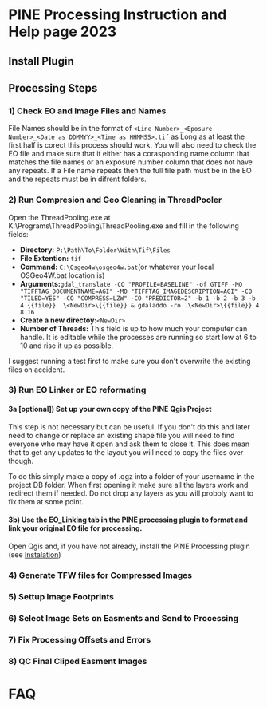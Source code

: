 # PINE Processing Instruction and Help page 2023

## Install Plugin

## Processing Steps

### 1) Check EO and Image Files and Names

File Names should be in the format of `<Line Number>_<Eposure Number>_<Date as DDMMYY>_<Time as HHMMSS>.tif` as Long as at least the first half is corect this process should work. You will also need to check the EO file and make sure that it either has a corasponding name column that matches the file names or an exposure number column that does not have any repeats. If a File name repeats then the full file path must be in the EO and the repeats must be in difrent folders.

### 2) Run Compresion and Geo Cleaning in ThreadPooler

Open the ThreadPooling.exe at K:\\Programs\\ThreadPooling\\ThreadPooling.exe and fill in the following fields:

* **Directory:** `P:\Path\To\Folder\With\Tif\Files`
* **File Extention:** `tif`
* **Command:** `C:\Osgeo4w\osgeo4w.bat`(or whatever your local OSGeo4W.bat location is)
* **Arguments:**`gdal_translate -CO "PROFILE=BASELINE" -of GTIFF -MO "TIFFTAG_DOCUMENTNAME=AGI" -MO "TIFFTAG_IMAGEDESCRIPTION=AGI" -CO "TILED=YES" -CO "COMPRESS=LZW" -CO "PREDICTOR=2" -b 1 -b 2 -b 3 -b 4 {{file}} .\<NewDir>\{{file}} & gdaladdo -ro .\<NewDir>\{{file}} 4 8 16`
* **Create a new directoy:**`<NewDir>`
* **Number of Threads:** This field is up to how much your computer can handle. It is editable while the processes are running so start low at 6 to 10 and rise it up as possible.

I suggest running a test first to make sure you don't overwrite the existing files on accident.

### 3) Run EO Linker or EO reformating

#### 3a \[optional\]) Set up your own copy of the PINE Qgis Project

This step is not necessary but can be useful. If you don't do this and later need to change or replace an existing shape file you will need to find everyone who may have it open and ask them to close it. This does mean that to get any updates to the layout you will need to copy the files over though.

To do this simply make a copy of <To be Defined>.qgz into a folder of your username in the project DB folder. When first opening it make sure all the layers work and redirect them if needed. Do not drop any layers as you will proboly want to fix them at some point.

#### 3b) Use the EO_Linking tab in the PINE processing plugin to format and link your original EO file for processing.

Open Qgis and, if you have not already, install the PINE Processing plugin (see [Instalation](README.md#install))

### 4) Generate TFW files for Compressed Images

### 5) Settup Image Footprints

### 6) Select Image Sets on Easments and Send to Processing

### 7) Fix Processing Offsets and Errors

### 8) QC Final Cliped Easment Images

# FAQ
